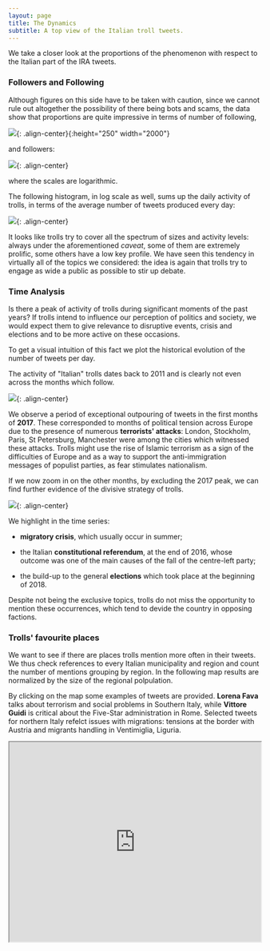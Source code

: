 ```yaml
---
layout: page
title: The Dynamics
subtitle: A top view of the Italian troll tweets.
---
```



We take a closer look at the proportions of the phenomenon with respect to the Italian part of the IRA tweets.

### Followers and Following
Although figures on this side have to be taken with caution, since we cannot rule out altogether the possibility of there being bots and scams, the data show that proportions are quite impressive in terms of number of following, 

![](../img/following.png){: .align-center}{:height="250" width="2000"}

and followers:

![](../img/follower.png){: .align-center}

where the scales are logarithmic.

The following histogram, in log scale as well, sums up the daily activity of trolls, in terms of the average number of tweets produced every day:

![](../img/activity.png){: .align-center}

It looks like trolls try to cover all the spectrum of sizes and activity levels: always under the aforementioned *caveat*, some of them are extremely prolific, some others have a low key profile. We have seen this tendency in virtually all of the topics we considered: the idea is again that trolls try to engage as wide a public as possible to stir up debate.

### Time Analysis

Is there a peak of activity of trolls during significant moments of the past years? If trolls intend to influence our perception of politics and society, we would expect them to give relevance to disruptive events, crisis and elections and to be more active on these occasions.

To get a visual intuition of this fact we plot the historical evolution of the number of tweets per day.

The activity of "Italian" trolls dates back to 2011 and is clearly not even across the months which follow.

![](../img/time1.png){: .align-center}

We observe a period of exceptional outpouring of tweets in the first months of **2017**. These corresponded to months of political tension across Europe due to the presence of numerous **terrorists' attacks**: London, Stockholm, Paris, St Petersburg, Manchester were among the cities which witnessed these attacks. Trolls might use the rise of Islamic terrorism as a sign of the difficulties of Europe and as a way to support the anti-immigration messages of populist parties, as fear stimulates nationalism.

If we now zoom in on the other months, by excluding the 2017 peak, we can find further evidence of the divisive strategy of trolls.

![](../img/time2.png){: .align-center}

We highlight in the time series:

+ **migratory crisis**, which usually occur in summer;

+ the Italian **constitutional referendum**, at the end of 2016, whose outcome was one of the main causes of the fall of the centre-left party;

+ the build-up to the general **elections** which took place at the beginning of 2018.

Despite not being the exclusive topics, trolls do not miss the opportunity to mention these occurrences, which tend to devide the country in opposing factions.

### Trolls' favourite places
We want to see if there are places trolls mention more often in their tweets. We thus check references to every Italian municipality and region and count the number of mentions grouping by region. In the following map results are normalized by the size of the regional polpulation. 

By clicking on the map some examples of tweets are provided. **Lorena Fava** talks about terrorism and social problems in Southern Italy, while **Vittore Guidi** is critical about the Five-Star administration in Rome. Selected tweets for northern Italy refelct issues with migrations: tensions at the border with Austria and migrants handling in Ventimiglia, Liguria.

<iframe src="https://paolocolusso.github.io/withTweets.html" width="100%" height="400px"></iframe>

